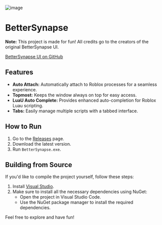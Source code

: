 ![image](https://github.com/user-attachments/assets/e0fa07a2-acad-4efd-90d6-8c24789ab42d)
# BetterSynapse

**Note:** This project is made for fun! All credits go to the creators of the original BetterSynapse UI.

[BetterSynapse UI on GitHub](https://github.com/rice-cracker-2234/BetterSynapse)

## Features

- **Auto Attach:** Automatically attach to Roblox processes for a seamless experience.
- **Topmost:** Keeps the window always on top for easy access.
- **LuaU Auto Complete:** Provides enhanced auto-completion for Roblox Luau scripting.
- **Tabs:** Easily manage multiple scripts with a tabbed interface.

## How to Run

1. Go to the [Releases](https://github.com/weekndds/BetterSynapse-Seliware/releases) page.
2. Download the latest version.
3. Run `BetterSynapse.exe`.

## Building from Source

If you'd like to compile the project yourself, follow these steps:

1. Install [Visual Studio](https://visualstudio.microsoft.com).
2. Make sure to install all the necessary dependencies using NuGet:
   - Open the project in Visual Studio Code.
   - Use the NuGet package manager to install the required dependencies.

Feel free to explore and have fun!
